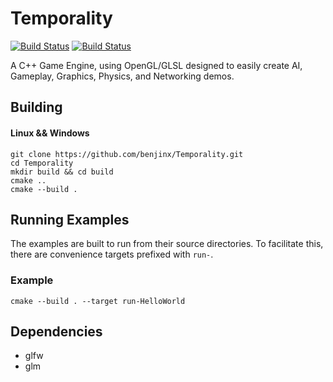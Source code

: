 Temporality
===
[![Build Status](https://ci.appveyor.com/api/projects/status/github/benjinx/Temporality?svg=true)](https://ci.appveyor.com/project/benjinx/Temporality)
[![Build Status](https://travis-ci.org/benjinx/Temporality.svg?branch=master)](https://travis-ci.org/benjinx/Temporality)

A C++ Game Engine, using OpenGL/GLSL designed to easily create AI, Gameplay, Graphics, Physics, and Networking demos.

Building
---

#### Linux && Windows

```
git clone https://github.com/benjinx/Temporality.git
cd Temporality
mkdir build && cd build
cmake ..
cmake --build .
```

Running Examples
---

The examples are built to run from their source directories. To facilitate this, there are convenience targets prefixed with `run-`.

### Example

```
cmake --build . --target run-HelloWorld
```

Dependencies
---
* glfw
* glm
